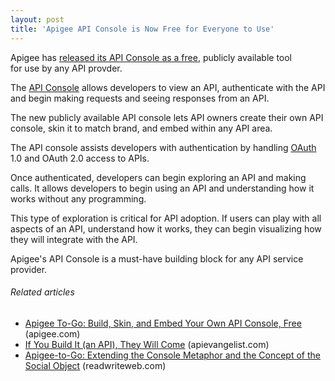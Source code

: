 ```yaml
---
layout: post
title: 'Apigee API Console is Now Free for Everyone to Use'
---
```

<img style="padding: 15px;" src="http://apigee.com/about/img/create_console_screen.png" alt="" align="right" />Apigee has <a title="API Console Release" href="http://blog.apigee.com/detail/apigee_to_go/">released its API Console as a free</a>, publicly available tool for use by any API provder.<p></p>
The <a title="API Console" href="http://apigee.com/about/products_togo.html">API Console</a> allows developers to view an API, authenticate with the API and begin making requests and seeing responses from an API.<p></p>
The new publicly available API console lets API owners create their own API console, skin it to match brand, and embed within any API area.<p></p>
The API console assists developers with authentication by handling <a class="zem_slink" title="OAuth" rel="homepage" href="http://oauth.net">OAuth</a> 1.0 and OAuth 2.0 access to APIs.<p></p>
Once authenticated, developers can begin exploring an API and making calls.  It allows developers to begin using an API and understanding how it works without any programming.<p></p>
This type of exploration is critical for API adoption.   If users can play with all aspects of an API, understand how it works, they can begin visualizing how they will integrate with the API.<p></p>
Apigee's API Console is a must-have building block for any API service provider.
<h6 class="zemanta-related-title" style="font-size: 1em;">Related articles</h6>
<ul class="zemanta-article-ul">
	<li class="zemanta-article-ul-li"><a href="http://blog.apigee.com/detail/apigee_to_go/">Apigee To-Go: Build, Skin, and Embed Your Own API Console, Free</a> (apigee.com)</li>
	<li class="zemanta-article-ul-li"><a href="http://blog.apievangelist.com/2011/02/28/if-you-build-it-they-will-come/">If You Build It (an API), They Will Come</a> (apievangelist.com)</li>
	<li class="zemanta-article-ul-li"><a href="http://www.readwriteweb.com/cloud/2011/03/apigee-to-go-embedded-into-sou.php">Apigee-to-Go: Extending the Console Metaphor and the Concept of the Social Object</a> (readwriteweb.com)</li>
</ul>
